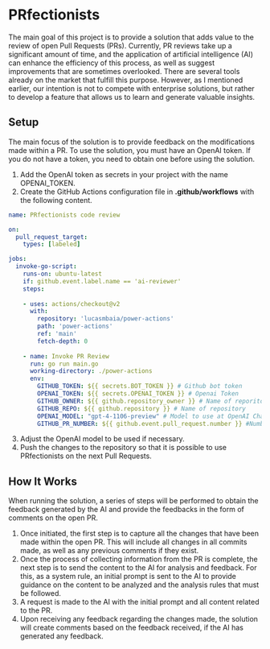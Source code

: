 # PRfectionists

The main goal of this project is to provide a solution that adds value to the review of open Pull Requests (PRs). Currently, PR reviews take up a significant amount of time, and the application of artificial intelligence (AI) can enhance the efficiency of this process, as well as suggest improvements that are sometimes overlooked. There are several tools already on the market that fulfill this purpose. However, as I mentioned earlier, our intention is not to compete with enterprise solutions, but rather to develop a feature that allows us to learn and generate valuable insights.

## Setup

The main focus of the solution is to provide feedback on the modifications made within a PR. To use the solution, you must have an OpenAI token. If you do not have a token, you need to obtain one before using the solution.

1) Add the OpenAI token as secrets in your project with the name OPENAI_TOKEN.
2) Create the GitHub Actions configuration file in **.github/workflows** with the following content.

```yml
name: PRfectionists code review

on:
  pull_request_target:
    types: [labeled]

jobs:
  invoke-go-script:
    runs-on: ubuntu-latest
    if: github.event.label.name == 'ai-reviewer'
    steps:
    
    - uses: actions/checkout@v2
      with:
        repository: 'lucasmbaia/power-actions'
        path: 'power-actions'
        ref: 'main'
        fetch-depth: 0
                
    - name: Invoke PR Review
      run: go run main.go
      working-directory: ./power-actions
      env:
        GITHUB_TOKEN: ${{ secrets.BOT_TOKEN }} # Github bot token
        OPENAI_TOKEN: ${{ secrets.OPENAI_TOKEN }} # Openai Token
        GITHUB_OWNER: ${{ github.repository_owner }} # Name of reporitory's owner
        GITHUB_REPO: ${{ github.repository }} # Name of repository
        OPENAI_MODEL: "gpt-4-1106-preview" # Model to use at OpenAI Chat
        GITHUB_PR_NUMBER: ${{ github.event.pull_request.number }} #Number of PR
```

3) Adjust the OpenAI model to be used if necessary.
4) Push the changes to the repository so that it is possible to use PRfectionists on the next Pull Requests.

## How It Works

When running the solution, a series of steps will be performed to obtain the feedback generated by the AI and provide the feedbacks in the form of comments on the open PR.

1) Once initiated, the first step is to capture all the changes that have been made within the open PR. This will include all changes in all commits made, as well as any previous comments if they exist.
2) Once the process of collecting information from the PR is complete, the next step is to send the content to the AI for analysis and feedback. For this, as a system rule, an initial prompt is sent to the AI to provide guidance on the content to be analyzed and the analysis rules that must be followed.
3) A request is made to the AI with the initial prompt and all content related to the PR.
4) Upon receiving any feedback regarding the changes made, the solution will create comments based on the feedback received, if the AI has generated any feedback.
